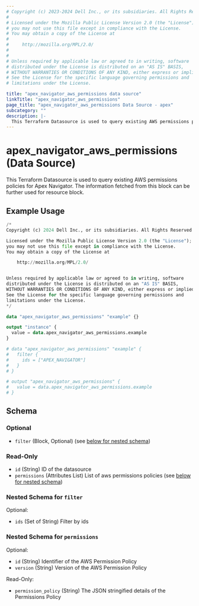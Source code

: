 ```yaml
---
# Copyright (c) 2023-2024 Dell Inc., or its subsidiaries. All Rights Reserved.
#
# Licensed under the Mozilla Public License Version 2.0 (the "License");
# you may not use this file except in compliance with the License.
# You may obtain a copy of the License at
#
#     http://mozilla.org/MPL/2.0/
#
#
# Unless required by applicable law or agreed to in writing, software
# distributed under the License is distributed on an "AS IS" BASIS,
# WITHOUT WARRANTIES OR CONDITIONS OF ANY KIND, either express or implied.
# See the License for the specific language governing permissions and
# limitations under the License.

title: "apex_navigator_aws_permissions data source"
linkTitle: "apex_navigator_aws_permissions"
page_title: "apex_navigator_aws_permissions Data Source - apex"
subcategory: ""
description: |-
  This Terraform Datasource is used to query existing AWS permissions policies for Apex Navigator. The information fetched from this block can be further used for resource block.
---
```


# apex_navigator_aws_permissions (Data Source)

This Terraform Datasource is used to query existing AWS permissions policies for Apex Navigator. The information fetched from this block can be further used for resource block.

## Example Usage

```terraform
/*
Copyright (c) 2024 Dell Inc., or its subsidiaries. All Rights Reserved.

Licensed under the Mozilla Public License Version 2.0 (the "License");
you may not use this file except in compliance with the License.
You may obtain a copy of the License at

    http://mozilla.org/MPL/2.0/


Unless required by applicable law or agreed to in writing, software
distributed under the License is distributed on an "AS IS" BASIS,
WITHOUT WARRANTIES OR CONDITIONS OF ANY KIND, either express or implied.
See the License for the specific language governing permissions and
limitations under the License.
*/

data "apex_navigator_aws_permissions" "example" {}

output "instance" {
  value = data.apex_navigator_aws_permissions.example
}

# data "apex_navigator_aws_permissions" "example" {
#   filter {
#     ids = ["APEX_NAVIGATOR"] 
#   }
# }

# output "apex_navigator_aws_permissions" {
#   value = data.apex_navigator_aws_permissions.example
# }
```

<!-- schema generated by tfplugindocs -->
## Schema

### Optional

- `filter` (Block, Optional) (see [below for nested schema](#nestedblock--filter))

### Read-Only

- `id` (String) ID of the datasource
- `permissions` (Attributes List) List of aws permissions policies (see [below for nested schema](#nestedatt--permissions))

<a id="nestedblock--filter"></a>
### Nested Schema for `filter`

Optional:

- `ids` (Set of String) Filter by ids


<a id="nestedatt--permissions"></a>
### Nested Schema for `permissions`

Optional:

- `id` (String) Identifier of the AWS Permission Policy
- `version` (String) Version of the AWS Permission Policy

Read-Only:

- `permission_policy` (String) The JSON stringified details of the Permissions Policy